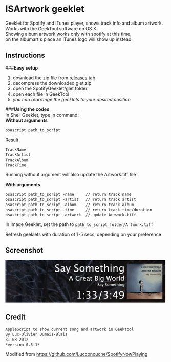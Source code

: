 ISArtwork geeklet
============
Geeklet for Spotify and iTunes player, shows track info and album artwork.<br/>
Works with the GeekTool software on OS X.<br/>
Showing album artwork works only with spotify at this time, <br/>on the albumart's place an iTunes logo will show up instead.

Instructions
------------
###**Easy setup**<br/>
<ol>
<li>download the zip file from <a href="https://github.com/bryantung/BTSpotifyGeeklet/releases">releases</a> tab
<li>decompress the downloaded glet.zip
<li>open the SpotifyGeeklet/glet folder
<li>open each file in GeekTool
<li><i>you can rearrange the geeklets to your desired position</i>
</ol>

###**Using the codes**<br/>
In Shell Geeklet, type in command:<br/>
**Without arguments**
```
osascript path_to_script
```
Result
```
TrackName
TrackArtist
TrackAlbum
TrackTime
```
Running without argument will also update the Artwork.tiff file

**With arguments**
```
osascript path_to_script -name     // return track name
osascript path_to_script -artist   // return track artist
osascript path_to_script -album    // return track album
osascript path_to_script -time     // return track time/duration
osascript path_to_script -artwork  // update Artwork.tiff
```

In Image Geeklet, set the path to ```path_to_script_folder/Artwork.tiff```

Refresh geeklets with duration of 1-5 secs, depending on your preference

Screenshot
----------
<img src="https://github.com/bryantung/BTSpotifyGeeklet/raw/master/Screenshot%20Playing.png" width=500></img>

Credit
------
```
AppleScript to show current song and artwork in Geektool
By Luc-Olivier Dumais-Blais
31-08-2012
*version 0.5.1*
```

Modified from https://github.com/Lucconouche/SpotifyNowPlaying
